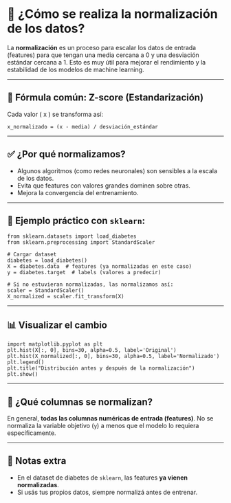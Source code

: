# 📏 ¿Cómo se realiza la normalización de los datos?

La **normalización** es un proceso para escalar los datos de entrada (features) para que tengan una media cercana a 0 y una desviación estándar cercana a 1. Esto es muy útil para mejorar el rendimiento y la estabilidad de los modelos de machine learning.

---

## 🧮 Fórmula común: Z-score (Estandarización)

Cada valor ( x ) se transforma así:

```
x_normalizado = (x - media) / desviación_estándar
```

---

## ✅ ¿Por qué normalizamos?

- Algunos algoritmos (como redes neuronales) son sensibles a la escala de los datos.
- Evita que features con valores grandes dominen sobre otras.
- Mejora la convergencia del entrenamiento.

---

## 🧪 Ejemplo práctico con `sklearn`:

```
from sklearn.datasets import load_diabetes
from sklearn.preprocessing import StandardScaler

# Cargar dataset
diabetes = load_diabetes()
X = diabetes.data  # features (ya normalizadas en este caso)
y = diabetes.target  # labels (valores a predecir)

# Si no estuvieran normalizadas, las normalizamos así:
scaler = StandardScaler()
X_normalized = scaler.fit_transform(X)
```

---

## 📊 Visualizar el cambio

```
import matplotlib.pyplot as plt
plt.hist(X[:, 0], bins=30, alpha=0.5, label='Original')
plt.hist(X_normalized[:, 0], bins=30, alpha=0.5, label='Normalizado')
plt.legend()
plt.title("Distribución antes y después de la normalización")
plt.show()
```

---

## 🧠 ¿Qué columnas se normalizan?

En general, **todas las columnas numéricas de entrada (features)**. No se normaliza la variable objetivo (`y`) a menos que el modelo lo requiera específicamente.

---

## 🧬 Notas extra

- En el dataset de diabetes de `sklearn`, las features **ya vienen normalizadas**.
- Si usás tus propios datos, siempre normalizá antes de entrenar.

